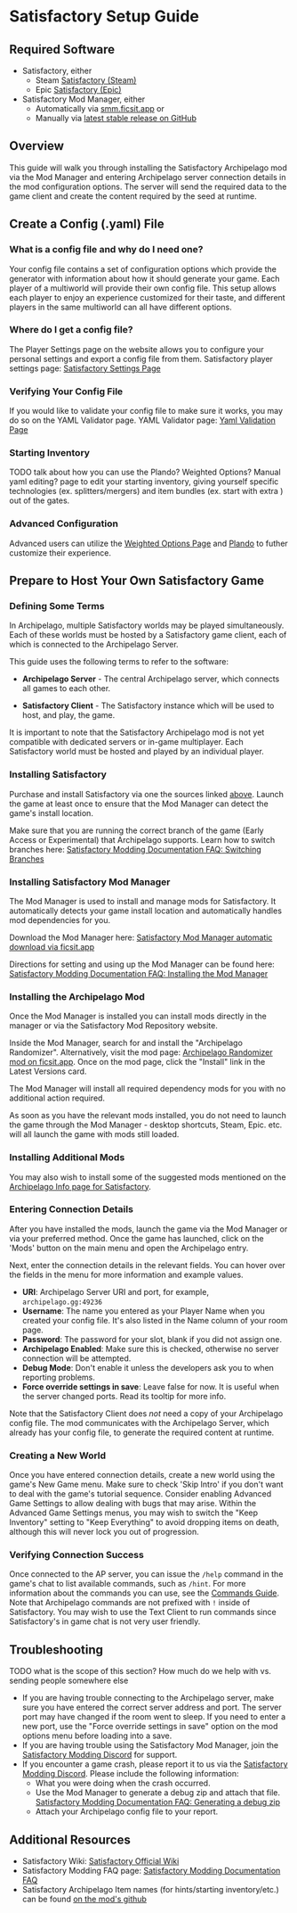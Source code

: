 # Satisfactory Setup Guide

<!-- Spellchecker config - cspell:ignore FICSIT Randomizer Plando -->

## Required Software

- Satisfactory, either
  - Steam [Satisfactory (Steam)](https://store.steampowered.com/app/526870/Satisfactory/)
  - Epic [Satisfactory (Epic)](https://www.epicgames.com/store/en-US/product/satisfactory/home)
- Satisfactory Mod Manager, either
  - Automatically via [smm.ficsit.app](https://smm.ficsit.app/) or
  - Manually via [latest stable release on GitHub](https://github.com/satisfactorymodding/SatisfactoryModManager/releases/latest/)

## Overview

This guide will walk you through installing the Satisfactory Archipelago mod via the Mod Manager
and entering Archipelago server connection details in the mod configuration options.
The server will send the required data to the game client and create the content required by the seed at runtime.

## Create a Config (.yaml) File

### What is a config file and why do I need one?

Your config file contains a set of configuration options
which provide the generator with information about how it should generate your game.
Each player of a multiworld will provide their own config file.
This setup allows each player to enjoy an experience customized for their taste,
and different players in the same multiworld can all have different options.

### Where do I get a config file?

The Player Settings page on the website
allows you to configure your personal settings and export a config file from them.
Satisfactory player settings page: [Satisfactory Settings Page](/games/Satisfactory/player-settings)

### Verifying Your Config File

If you would like to validate your config file to make sure it works,
you may do so on the YAML Validator page.
YAML Validator page: [Yaml Validation Page](/mysterycheck)

### Starting Inventory

TODO talk about how you can use the Plando? Weighted Options? Manual yaml editing? page to edit your starting inventory,
giving yourself specific technologies (ex. splitters/mergers) and item bundles (ex. start with extra ) out of the gates.

### Advanced Configuration

Advanced users can utilize the
[Weighted Options Page](/weighted-options)
and [Plando](/tutorial/Archipelago/plando)
to futher customize their experience.

## Prepare to Host Your Own Satisfactory Game

### Defining Some Terms

In Archipelago, multiple Satisfactory worlds may be played simultaneously.
Each of these worlds must be hosted by a Satisfactory game client, each of which is connected to the Archipelago Server.

<!-- In Archipelago, multiple Satisfactory worlds may be played simultaneously.
Each of these worlds must be hosted by a Satisfactory Server which is connected to the Archipelago Server via the Archipelago mod. -->

This guide uses the following terms to refer to the software:

- **Archipelago Server** - The central Archipelago server, which connects all games to each other.
<!-- - **Satisfactory Server** - The Satisfactory instance which will be used to host, and potentially also play, the game. It must be supplied with the Archipelago Server connection details. Any number of Satisfactory Clients may connect to this server. -->
<!-- - **Satisfactory Client** - The Satisfactory instance with which additional players can use to connect to the same Satisfactory world. They must also have the Archipelago mod installed, but require no configuration. -->
- **Satisfactory Client** - The Satisfactory instance which will be used to host, and play, the game.

It is important to note that the Satisfactory Archipelago mod
is not yet compatible with dedicated servers or in-game multiplayer.
Each Satisfactory world must be hosted and played by an individual player.

### Installing Satisfactory

Purchase and install Satisfactory via one the sources linked [above](#required-software).
Launch the game at least once to ensure that the Mod Manager can detect the game's install location.

Make sure that you are running the correct branch of the game (Early Access or Experimental) that Archipelago supports.
Learn how to switch branches here:
[Satisfactory Modding Documentation FAQ: Switching Branches](https://docs.ficsit.app/satisfactory-modding/latest/faq.html#_how_do_i_get_the_experimental_or_early_access_branch_of_the_game)

### Installing Satisfactory Mod Manager

The Mod Manager is used to install and manage mods for Satisfactory.
It automatically detects your game install location and automatically handles mod dependencies for you.

Download the Mod Manager here:
[Satisfactory Mod Manager automatic download via ficsit.app](https://smm.ficsit.app/)

Directions for setting and using up the Mod Manager can be found here:
[Satisfactory Modding Documentation FAQ: Installing the Mod Manager](https://docs.ficsit.app/satisfactory-modding/latest/ForUsers/SatisfactoryModManager.html)

### Installing the Archipelago Mod

Once the Mod Manager is installed you can install mods directly in the manager or via the Satisfactory Mod Repository website.

Inside the Mod Manager, search for and install the "Archipelago Randomizer".
Alternatively, visit the mod page: [Archipelago Randomizer mod on ficsit.app](https://ficsit.app/mod/Archipelago).
Once on the mod page, click the "Install" link in the Latest Versions card.

The Mod Manager will install all required dependency mods for you with no additional action required.

As soon as you have the relevant mods installed, you do not need to launch the game through the Mod Manager - desktop shortcuts, Steam, Epic. etc. will all launch the game with mods still loaded.

### Installing Additional Mods

You may also wish to install some of the suggested mods mentioned on the
[Archipelago Info page for Satisfactory](/games/Satisfactory/info/en#additional-mods).

### Entering Connection Details

After you have installed the mods, launch the game via the Mod Manager or via your preferred method.
Once the game has launched, click on the 'Mods' button on the main menu and open the Archipelago entry.

Next, enter the connection details in the relevant fields.
You can hover over the fields in the menu for more information and example values.

- **URI**: Archipelago Server URI and port, for example, `archipelago.gg:49236`
- **Username**: The name you entered as your Player Name when you created your config file. It's also listed in the Name column of your room page.
- **Password**: The password for your slot, blank if you did not assign one.
- **Archipelago Enabled**: Make sure this is checked, otherwise no server connection will be attempted.
- **Debug Mode**: Don't enable it unless the developers ask you to when reporting problems.
- **Force override settings in save**: Leave false for now. It is useful when the server changed ports. Read its tooltip for more info.

Note that the Satisfactory Client does _not_ need a copy of your Archipelago config file.
The mod communicates with the Archipelago Server, which already has your config file,
to generate the required content at runtime.

### Creating a New World

Once you have entered connection details, create a new world using the game's New Game menu.
Make sure to check 'Skip Intro' if you don't want to deal with the game's tutorial sequence.
Consider enabling Advanced Game Settings to allow dealing with bugs that may arise.
Within the Advanced Game Settings menus,
you may wish to switch the "Keep Inventory" setting to "Keep Everything" to avoid dropping items on death,
although this will never lock you out of progression.

### Verifying Connection Success

Once connected to the AP server,
you can issue the `/help` command in the game's chat to list available commands, such as `/hint`.
For more information about the commands you can use, see the [Commands Guide](/tutorial/Archipelago/commands/en).
Note that Archipelago commands are not prefixed with `!` inside of Satisfactory.
You may wish to use the Text Client to run commands since Satisfactory's in game chat is not very user friendly.

<!-- ## Other Settings

TODO implement filter_item_sends and bridge_chat_out mentioned in the Factorio guide? -->

## Troubleshooting

TODO what is the scope of this section? How much do we help with vs. sending people somewhere else

- If you are having trouble connecting to the Archipelago server,
  make sure you have entered the correct server address and port.
  The server port may have changed if the room went to sleep.
  If you need to enter a new port,
  use the "Force override settings in save" option on the mod options menu before loading into a save.
- If you are having trouble using the Satisfactory Mod Manager, join the [Satisfactory Modding Discord](https://discord.ficsit.app) for support.
- If you encounter a game crash, please report it to us via the [Satisfactory Modding Discord](https://discord.ficsit.app).
  Please include the following information:
  - What you were doing when the crash occurred.
  <!-- - If you were a Satisfactory multiplayer host or client, and if you were playing on a dedicated server. -->
  - Use the Mod Manager to generate a debug zip and attach that file.
   [Satisfactory Modding Documentation FAQ: Generating a debug zip](https://docs.ficsit.app/satisfactory-modding/latest/faq.html#_where_can_i_find_the_games_log_files)
  - Attach your Archipelago config file to your report.

## Additional Resources

- Satisfactory Wiki: [Satisfactory Official Wiki](https://satisfactory.wiki.gg/wiki/)
- Satisfactory Modding FAQ page: [Satisfactory Modding Documentation FAQ](https://docs.ficsit.app/satisfactory-modding/latest/faq.html)
- Satisfactory Archipelago Item names (for hints/starting inventory/etc.) can be found [on the mod's github](https://github.com/Jarno458/Archipelago/blob/Satisfactory/worlds/satisfactory/Items.py)
